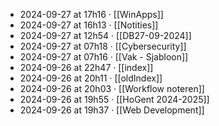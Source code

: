 - 2024-09-27 at 17h16 · [[WinApps]]
- 2024-09-27 at 16h13 · [[Notities]]
- 2024-09-27 at 12h54 · [[DB27-09-2024]]
- 2024-09-27 at 07h18 · [[Cybersecurity]]
- 2024-09-27 at 07h16 · [[Vak - Sjabloon]]
- 2024-09-26 at 22h47 · [[index]]
- 2024-09-26 at 20h11 · [[oldIndex]]
- 2024-09-26 at 20h03 · [[Workflow noteren]]
- 2024-09-26 at 19h55 · [[HoGent 2024-2025]]
- 2024-09-26 at 19h37 · [[Web Development]]
